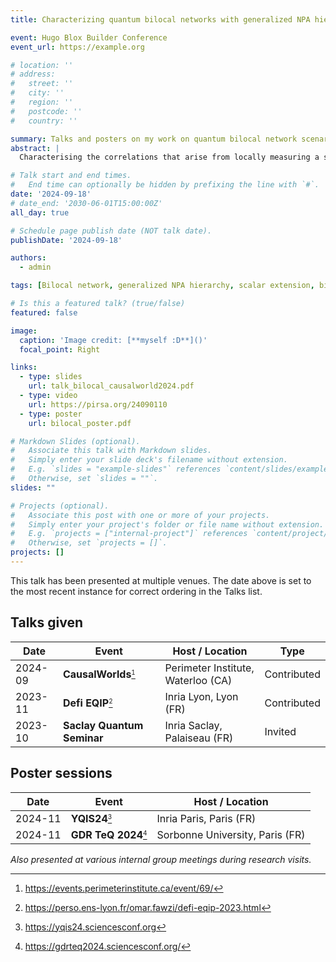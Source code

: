 ```yaml
---
title: Characterizing quantum bilocal networks with generalized NPA hierarchies

event: Hugo Blox Builder Conference
event_url: https://example.org

# location: ''
# address:
#   street: ''
#   city: ''
#   region: ''
#   postcode: ''
#   country: ''

summary: Talks and posters on my work on quantum bilocal network scenarios.
abstract: |
  Characterising the correlations that arise from locally measuring a single part of a joint quantum system is one of the main problems of quantum information theory. The seminal work [M. Navascu´es et al, NJP 10,7,073013 (2008)], known as the NPA hierarchy, reformulated this question as a polynomial optimisation problem over noncommutative variables and proposed a convergent hierarchy of necessary conditions, each testable using semidefinite programming. More recently, the problem of characterising the quantum network correlations, which arise when locally measuring several independent quantum systems distributed in a network, has received considerable interest. Several generalisations of the NPA hierarchy, such as the Scalar Extension [Pozas-Kerstjens et al, Phys. Rev. Lett. 123, 140503 (2019)], were introduced while their converging sets remain unknown. In this work, we introduce a new hierarchy, prove its equivalence to the Scalar Extension, and characterise its convergence in the case of the simplest network, the bilocal scenario, and explore its relations with the known generalisations.

# Talk start and end times.
#   End time can optionally be hidden by prefixing the line with `#`.
date: '2024-09-18'
# date_end: '2030-06-01T15:00:00Z'
all_day: true

# Schedule page publish date (NOT talk date).
publishDate: '2024-09-18'

authors:
  - admin

tags: [Bilocal network, generalized NPA hierarchy, scalar extension, bilocal factorisation]

# Is this a featured talk? (true/false)
featured: false

image:
  caption: 'Image credit: [**myself :D**]()'
  focal_point: Right

links:
  - type: slides
    url: talk_bilocal_causalworld2024.pdf
  - type: video
    url: https://pirsa.org/24090110
  - type: poster
    url: bilocal_poster.pdf

# Markdown Slides (optional).
#   Associate this talk with Markdown slides.
#   Simply enter your slide deck's filename without extension.
#   E.g. `slides = "example-slides"` references `content/slides/example-slides.md`.
#   Otherwise, set `slides = ""`.
slides: ""

# Projects (optional).
#   Associate this post with one or more of your projects.
#   Simply enter your project's folder or file name without extension.
#   E.g. `projects = ["internal-project"]` references `content/project/deep-learning/index.md`.
#   Otherwise, set `projects = []`.
projects: []
---
```


<!-- {{% callout note %}}
{{% /callout %}} -->

<div class="talk-multi-venues">

<style>
/* Smaller superscript refs (the little numbers in-text) */
.talk-multi-venues a[role="doc-noteref"],
.talk-multi-venues sup.footnote-ref {
  font-size: .75em;
}

/* Smaller footnote block at the bottom + muted color */
.talk-multi-venues .footnotes {
  font-size: .9rem;
  color: #6b7280; /* gray-500 */
}
.talk-multi-venues .footnotes hr { display: none; }
</style>

<p class="text-sm text-gray-500 dark:text-gray-400">
This talk has been presented at multiple venues. The date above is set to the most recent instance for correct ordering in the Talks list.
</p>

## Talks given
| Date | Event | Host / Location | Type |
|---|---|---|---|
| 2024-09 | **CausalWorlds**[^cw] | Perimeter Institute, Waterloo (CA) | Contributed |
| 2023-11 | **Defi EQIP**[^eqip] | Inria Lyon, Lyon (FR) | Contributed |
| 2023-10 | **Saclay Quantum Seminar** | Inria Saclay, Palaiseau (FR) | Invited |

## Poster sessions
| Date | Event | Host / Location |
|---|---|---|
| 2024-11 | **YQIS24**[^yqis] | Inria Paris, Paris (FR) |
| 2024-11 | **GDR TeQ 2024**[^gdr] | Sorbonne University, Paris (FR) |

*Also presented at various internal group meetings during research visits.*

[^cw]: <https://events.perimeterinstitute.ca/event/69/>
[^eqip]: <https://perso.ens-lyon.fr/omar.fawzi/defi-eqip-2023.html>
[^yqis]: <https://yqis24.sciencesconf.org>
[^gdr]: <https://gdrteq2024.sciencesconf.org/>

</div>

